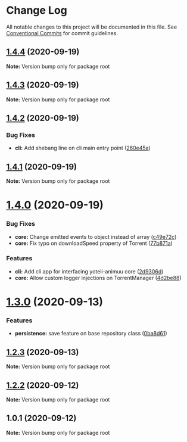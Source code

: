 # Change Log

All notable changes to this project will be documented in this file.
See [Conventional Commits](https://conventionalcommits.org) for commit guidelines.

## [1.4.4](https://github.com/jjjimenez100/Yotei-Animuu/compare/v1.4.3...v1.4.4) (2020-09-19)

**Note:** Version bump only for package root





## [1.4.3](https://github.com/jjjimenez100/Yotei-Animuu/compare/v1.4.2...v1.4.3) (2020-09-19)

**Note:** Version bump only for package root





## [1.4.2](https://github.com/jjjimenez100/Yotei-Animuu/compare/v1.4.1...v1.4.2) (2020-09-19)


### Bug Fixes

* **cli:** Add shebang line on cli main entry point ([260e45a](https://github.com/jjjimenez100/Yotei-Animuu/commit/260e45a9e291c747d8653807660be3e453a2bf05))





## [1.4.1](https://github.com/jjjimenez100/Yotei-Animuu/compare/v1.4.0...v1.4.1) (2020-09-19)

**Note:** Version bump only for package root





# [1.4.0](https://github.com/jjjimenez100/Yotei-Animuu/compare/v1.3.0...v1.4.0) (2020-09-19)


### Bug Fixes

* **core:** Change emitted events to object instead of array ([c49e72c](https://github.com/jjjimenez100/Yotei-Animuu/commit/c49e72c4396d3ff94605f996f35f6a16c6f5fc53))
* **core:** Fix typo on downloadSpeed property of Torrent ([77b871a](https://github.com/jjjimenez100/Yotei-Animuu/commit/77b871a6be23a7a1e44019d726cb7323d5552493))


### Features

* **cli:** Add cli app for interfacing yoteii-animuu core ([2d9306d](https://github.com/jjjimenez100/Yotei-Animuu/commit/2d9306d8cf4ff51696c51043ed7bec51d4de1e88))
* **core:** Allow custom logger injections on TorrentManager ([4d2be88](https://github.com/jjjimenez100/Yotei-Animuu/commit/4d2be884a82cdc2c86df2d05d732dc08ae9c64bb))





# [1.3.0](https://github.com/jjjimenez100/Yotei-Animuu/compare/v1.2.3...v1.3.0) (2020-09-13)


### Features

* **persistence:** save feature on base repository class ([0ba8d61](https://github.com/jjjimenez100/Yotei-Animuu/commit/0ba8d618b7f904e23f62e2ed73e6291f15761d4c))





## [1.2.3](https://github.com/jjjimenez100/Yotei-Animuu/compare/v1.2.2...v1.2.3) (2020-09-13)

**Note:** Version bump only for package root





## [1.2.2](https://github.com/jjjimenez100/Yotei-Animuu/compare/v1.2.1...v1.2.2) (2020-09-12)

**Note:** Version bump only for package root





## 1.0.1 (2020-09-12)

**Note:** Version bump only for package root
